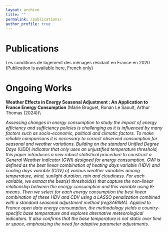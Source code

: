 ```yaml
---
layout: archive
title: ""
permalink: /publications/
author_profile: true
---
```


# Publications
Les conditions de logement des ménages résidant en France en 2020 [(Publication is available here, French only)](https://www.statistiques.developpement-durable.gouv.fr/les-conditions-de-logement-des-menages-residant-en-france-en-2020?rubrique=54&dossier=1050)

# Ongoing Works
**Weather Effects in Energy Seasonal Adjustment : An Application to France Energy Consumption** (Marie Bruguet, Ronan Le Saoult, Arthur Thomas (2024))\

*Assessing changes in energy consumption to study the impact of energy efficiency and sufficiency policies is challenging as it is influenced by many factors such as socio-economic, political and climatic factors. To make reliable comparisons it is necessary to correct observed consumption for seasonal and weather variations. Building on the standard Unified Degree Days (UDD) indicator that only uses an unjustified temperature threshold, this paper introduces a new robust statistical procedure to construct a General Weather Indicator (GWI) designed for energy
consumption. GWI is defined as the best linear combination of heating days variable (HDV) and cooling days variable (CDV) of various weather variables among temperature, wind, sunlight duration, rain and cloudiness. For each variable, we extract the best(s) threshold(s) that capture the non-linear relationship between the energy consumption and this variable using K-means. Then we select for each energy consumption the best linear combination of these HDV and CDV using a LASSO penalization combined with a standard seasonal adjustment method (regSARIMA).
Applied to France open data energy consumption, the methodology yields a country-specific base temperature and explores alternative meteorological indicators. It also confirms that the base temperature is not static over time or space, emphasizing the need for adaptive parameter adjustments.*

